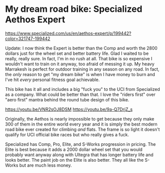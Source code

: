 # My dream road bike: Specialized Aethos Expert

<https://www.specialized.com/us/en/aethos-expert/p/199442?color=321747-199442>

Update: I now think the Expert is better than the Comp and worth the 2800 dollars just for the wheel set and better battery life. Glad I waited to be really, really sure. In fact, I'm in no rush at all. That bike is so expensive I wouldn't want to train on it anyway, too afraid of messing it up. My heavy Marrakesh is perfect for outdoor training in any season on any road. In fact, the *only* reason to get "my dream bike" is when I have money to burn and I've hit *every* personal fitness goal achievable.

This bike has it all and includes a big "fuck you" to the UCI from Specialized as a company. What could be better than that. I love the "riders first" over "aero first" mantra behind the round tube design of this bike.

<https://youtu.be/VNR2sOJ8DSM>
<https://youtu.be/9a-Q7DrjZ_s>

Originally, the Aethos is nearly impossible to get because they only make 300 of them in the entire world every year and it is simply the best modern road bike ever created for climbing *and* flats. The frame is so light it doesn't qualify for UCI official bike races but who really gives a fuck.

Specialized has Comp, Pro, Elite, and S-Works progression in pricing. The Elite is best because it adds a 2000 dollar wheel set that you would probably want anyway along with Ultegra that has longer battery life and looks better. The paint job on the Elite is also better. They all like the S-Works but are much less money.

